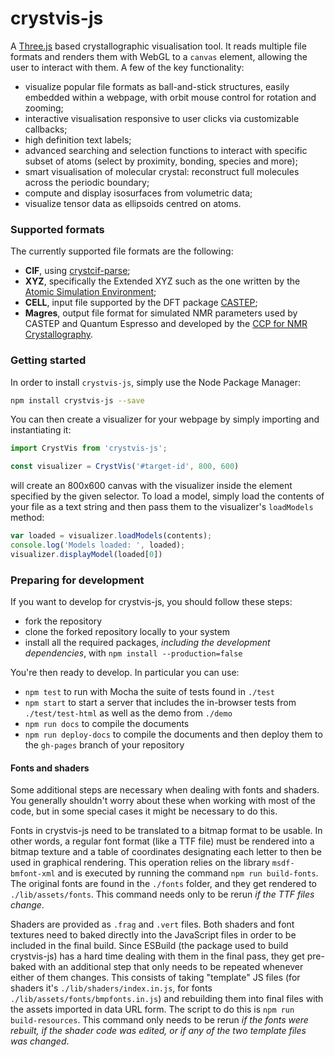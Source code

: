 # crystvis-js

A [Three.js](https://threejs.org/) based crystallographic visualisation tool. It reads multiple file formats and renders them with WebGL to a `canvas` element, allowing the user to interact with them. A few of the key functionality:

* visualize popular file formats as ball-and-stick structures, easily embedded within a webpage, with orbit mouse control for rotation and zooming;
* interactive visualisation responsive to user clicks via customizable callbacks;
* high definition text labels;
* advanced searching and selection functions to interact with specific subset of atoms (select by proximity, bonding, species and more);
* smart visualisation of molecular crystal: reconstruct full molecules across the periodic boundary;
* compute and display isosurfaces from volumetric data;
* visualize tensor data as ellipsoids centred on atoms.

### Supported formats 

The currently supported file formats are the following:

* **CIF**, using [crystcif-parse](https://github.com/CCP-NC/crystcif-parse);
* **XYZ**, specifically the Extended XYZ such as the one written by the [Atomic Simulation Environment](https://wiki.fysik.dtu.dk/ase/);
* **CELL**, input file supported by the DFT package [CASTEP](http://www.castep.org/);
* **Magres**, output file format for simulated NMR parameters used by CASTEP and Quantum Espresso and developed by the [CCP for NMR Crystallography](https://www.ccpnc.ac.uk/).

### Getting started 

In order to install `crystvis-js`, simply use the Node Package Manager:

```bash
npm install crystvis-js --save
```

You can then create a visualizer for your webpage by simply importing and instantiating it:

```js
import CrystVis from 'crystvis-js';

const visualizer = CrystVis('#target-id', 800, 600)
```

will create an 800x600 canvas with the visualizer inside the element specified by the given selector. To load a model, simply load the contents of your file as a text string and then pass them to the visualizer's `loadModels` method:

```js
var loaded = visualizer.loadModels(contents);
console.log('Models loaded: ', loaded);
visualizer.displayModel(loaded[0])
```

### Preparing for development

If you want to develop for crystvis-js, you should follow these steps:

* fork the repository
* clone the forked repository locally to your system
* install all the required packages, *including the development dependencies*, with `npm install --production=false`

You're then ready to develop. In particular you can use:

* `npm test` to run with Mocha the suite of tests found in `./test`
* `npm start` to start a server that includes the in-browser tests from `./test/test-html` as well as the demo from `./demo`
* `npm run docs` to compile the documents
* `npm run deploy-docs` to compile the documents and then deploy them to the `gh-pages` branch of your repository

#### Fonts and shaders

Some additional steps are necessary when dealing with fonts and shaders. You generally shouldn't worry about these when working 
with most of the code, but in some special cases it might be necessary to do this.

Fonts in crystvis-js need to be translated to a bitmap format to be usable. In other words, a regular font format (like a TTF file)
must be rendered into a bitmap texture and a table of coordinates designating each letter to then be used in graphical rendering. This operation
relies on the library `msdf-bmfont-xml` and is executed by running the command `npm run build-fonts`. The original fonts are found in
the `./fonts` folder, and they get rendered to `./lib/assets/fonts`. This command needs only to be rerun *if the TTF files change*.

Shaders are provided as `.frag` and `.vert` files. Both shaders and font textures need to baked directly into the JavaScript files in order to be 
included in the final build. Since ESBuild (the package used to build crystvis-js) has a hard time dealing with them in the final pass, they get
pre-baked with an additional step that only needs to be repeated whenever either of them changes. This consists of taking "template" JS files (for
shaders it's `./lib/shaders/index.in.js`, for fonts `./lib/assets/fonts/bmpfonts.in.js`) and rebuilding them into final files with the 
assets imported in data URL form. The script to do this is `npm run build-resources`. This command only needs to be rerun *if the fonts were rebuilt, if the shader
code was edited, or if any of the two template files was changed*.